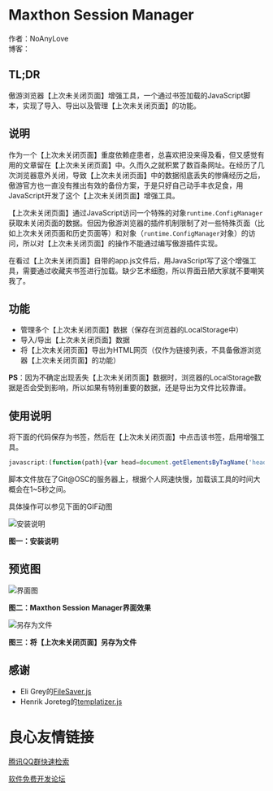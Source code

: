 # Maxthon Session Manager

作者：NoAnyLove  
博客： 

## TL;DR

傲游浏览器【上次未关闭页面】增强工具，一个通过书签加载的JavaScript脚本，实现了导入、导出以及管理【上次未关闭页面】的功能。

## 说明

作为一个【上次未关闭页面】重度依赖症患者，总喜欢把没来得及看，但又感觉有用的文章留在【上次未关闭页面】中。久而久之就积累了数百条网址。在经历了几次浏览器意外关闭，导致【上次未关闭页面】中的数据彻底丢失的惨痛经历之后，傲游官方也一直没有推出有效的备份方案，于是只好自己动手丰衣足食，用JavaScript开发了这个【上次未关闭页面】增强工具。

【上次未关闭页面】通过JavaScript访问一个特殊的对象`runtime.ConfigManager`获取未关闭页面的数据。但因为傲游浏览器的插件机制限制了对一些特殊页面（比如上次未关闭页面和历史页面等）和对象（`runtime.ConfigManager`对象）的访问，所以对【上次未关闭页面】的操作不能通过编写傲游插件实现。

在看过【上次未关闭页面】自带的app.js文件后，用JavaScript写了这个增强工具，需要通过收藏夹书签进行加载。缺少艺术细胞，所以界面丑陋大家就不要嘲笑我了。

## 功能

* 管理多个【上次未关闭页面】数据（保存在浏览器的LocalStorage中）
* 导入/导出【上次未关闭页面】数据
* 将【上次未关闭页面】导出为HTML网页（仅作为链接列表，不具备傲游浏览器【上次未关闭页面】的功能）

**PS**：因为不确定出现丢失【上次未关闭页面】数据时，浏览器的LocalStorage数据是否会受到影响，所以如果有特别重要的数据，还是导出为文件比较靠谱。

## 使用说明

将下面的代码保存为书签，然后在【上次未关闭页面】中点击该书签，启用增强工具。

```JavaScript
javascript:(function(path){var head=document.getElementsByTagName('head')[0];var script=document.createElement('script');script.src=path;head.appendChild(script);})('http://git.oschina.net/noanylove/MaxthonSessionManager/raw/master/Init.js');void(0);
```

脚本文件放在了Git@OSC的服务器上，根据个人网速快慢，加载该工具的时间大概会在1~5秒之间。

具体操作可以参见下面的GIF动图

![安装说明](http://git.oschina.net/noanylove/MaxthonSessionManager/raw/master/Screenshot/t1.gif)

**图一：安装说明**

## 预览图

![界面图](http://git.oschina.net/noanylove/MaxthonSessionManager/raw/master/Screenshot/2.png)

**图二：Maxthon Session Manager界面效果**

![另存为文件](http://git.oschina.net/noanylove/MaxthonSessionManager/raw/master/Screenshot/3.png)

**图三：将【上次未关闭页面】另存为文件**

## 感谢

* Eli Grey的[FileSaver.js](https://github.com/eligrey/FileSaver.js/)
* Henrik Joreteg的[templatizer.js](https://github.com/HenrikJoreteg/templatizer)

 # 良心友情链接

[腾讯QQ群快速检索](http://u.720life.cn/s/8cf73f7c)

[软件免费开发论坛](http://u.720life.cn/s/bbb01dc0)